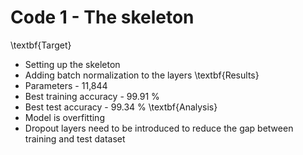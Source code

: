 # Code 1 - The skeleton
\textbf{Target}
- Setting up the skeleton 
- Adding batch normalization to the layers
\textbf{Results}
- Parameters - 11,844
- Best training accuracy - 99.91 \%
- Best test accuracy - 99.34 \%
\textbf{Analysis}
- Model is overfitting
- Dropout layers need to be introduced to reduce the gap between training and test dataset
